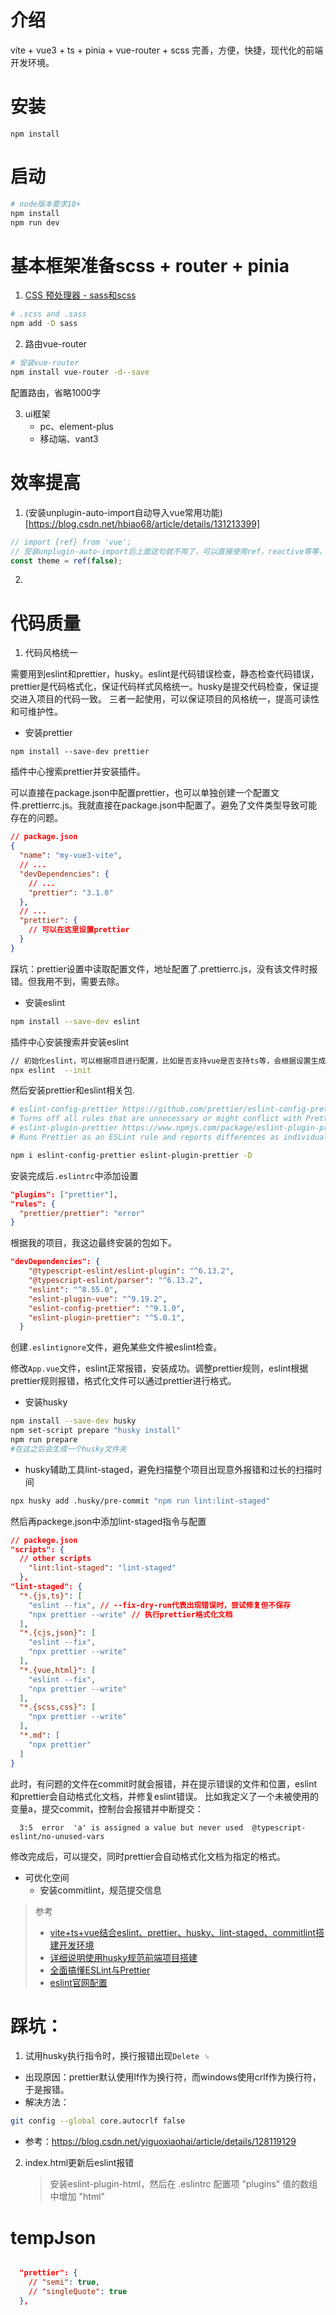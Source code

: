 # 介绍

vite + vue3 + ts + pinia + vue-router + scss
完善，方便，快捷，现代化的前端开发环境。

# 安装

`npm install`

# 启动

```bash
# node版本要求18+
npm install
npm run dev
```

# 基本框架准备scss + router + pinia

1. [CSS 预处理器 - sass和scss](https://cn.vitejs.dev/guide/features.html#css-pre-processors)

```bash
# .scss and .sass
npm add -D sass
```

2. 路由vue-router

```bash
# 安装vue-router
npm install vue-router -d--save
```

配置路由，省略1000字

3. ui框架
   - pc、element-plus
   - 移动端、vant3

# 效率提高

1. (安装unplugin-auto-import自动导入vue常用功能)[https://blog.csdn.net/hbiao68/article/details/131213399]

```ts
// import {ref} from 'vue';
// 安装unplugin-auto-import后上面这句就不用了，可以直接使用ref，reactive等等，设置中包含了vue，vue-router和pinia
const theme = ref(false);
```

2.

# 代码质量

1. 代码风格统一

需要用到eslint和prettier，husky。eslint是代码错误检查，静态检查代码错误，prettier是代码格式化，保证代码样式风格统一。husky是提交代码检查，保证提交进入项目的代码一致。
三者一起使用，可以保证项目的风格统一，提高可读性和可维护性。

- 安装prettier

```bas
npm install --save-dev prettier
```

插件中心搜索prettier并安装插件。

可以直接在package.json中配置prettier，也可以单独创建一个配置文件.prettierrc.js。我就直接在package.json中配置了。避免了文件类型导致可能存在的问题。

```json
// package.json
{
  "name": "my-vue3-vite",
  // ...
  "devDependencies": {
    // ...
    "prettier": "3.1.0"
  },
  // ...
  "prettier": {
    // 可以在这里设置prettier
  }
}
```

踩坑：prettier设置中读取配置文件，地址配置了.prettierrc.js，没有该文件时报错。但我用不到，需要去除。

- 安装eslint

```bash
npm install --save-dev eslint
```

插件中心安装搜索并安装eslint

```bash
// 初始化eslint，可以根据项目进行配置，比如是否支持vue是否支持ts等，会根据设置生成配置，安装插件。
npx eslint  --init
```

然后安装prettier和eslint相关包.

```bash
# eslint-config-prettier https://github.com/prettier/eslint-config-prettier/
# Turns off all rules that are unnecessary or might conflict with Prettier.（关闭eslint和prettier冲突的规则）
# eslint-plugin-prettier https://www.npmjs.com/package/eslint-plugin-prettier
# Runs Prettier as an ESLint rule and reports differences as individual ESLint issues.（有冲突的情况下，会优先使用prettier的设置，避免两个插件打架）

npm i eslint-config-prettier eslint-plugin-prettier -D
```

安装完成后`.eslintrc`中添加设置

```json
"plugins": ["prettier"],
"rules": {
  "prettier/prettier": "error"
}
```

根据我的项目，我这边最终安装的包如下。

```json
"devDependencies": {
    "@typescript-eslint/eslint-plugin": "^6.13.2",
    "@typescript-eslint/parser": "^6.13.2",
    "eslint": "^8.55.0",
    "eslint-plugin-vue": "^9.19.2",
    "eslint-config-prettier": "^9.1.0",
    "eslint-plugin-prettier": "^5.0.1",
  }
```

创建`.eslintignore`文件，避免某些文件被eslint检查。

修改`App.vue`文件，eslint正常报错，安装成功。调整prettier规则，eslint根据prettier规则报错，格式化文件可以通过prettier进行格式。

- 安装husky

```bash
npm install --save-dev husky
npm set-script prepare "husky install"
npm run prepare
#在这之后会生成一个husky文件夹
```

- husky辅助工具lint-staged，避免扫描整个项目出现意外报错和过长的扫描时间

```bash
npx husky add .husky/pre-commit "npm run lint:lint-staged"
```

然后再packege.json中添加lint-staged指令与配置

```json
// packege.json
"scripts": {
  // other scripts
    "lint:lint-staged": "lint-staged"
  },
"lint-staged": {
  "*.{js,ts}": [
    "eslint --fix", // --fix-dry-run代表出现错误时，尝试修复但不保存
    "npx prettier --write" // 执行prettier格式化文档
  ],
  "*.{cjs,json}": [
    "eslint --fix",
    "npx prettier --write"
  ],
  "*.{vue,html}": [
    "eslint --fix",
    "npx prettier --write"
  ],
  "*.{scss,css}": [
    "npx prettier --write"
  ],
  "*.md": [
    "npx prettier"
  ]
}

```

此时，有问题的文件在commit时就会报错，并在提示错误的文件和位置，eslint和prettier会自动格式化文档，并修复eslint错误。
比如我定义了一个未被使用的变量a，提交commit，控制台会报错并中断提交：

```
  3:5  error  'a' is assigned a value but never used  @typescript-eslint/no-unused-vars
```

修改完成后，可以提交，同时prettier会自动格式化文档为指定的格式。

- 可优化空间
  - 安装commitlint，规范提交信息

> 参考
>
> - [vite+ts+vue结合eslint、prettier、husky、lint-staged、commitlint搭建开发环境](https://juejin.cn/post/7258140838138511421)
> - [详细说明使用husky规范前端项目搭建](https://blog.csdn.net/du_aitiantian/article/details/130326158)
> - [全面搞懂ESLint与Prettier](https://blog.csdn.net/jayccx/article/details/128851057)
> - [eslint官网配置](https://zh-hans.eslint.org/docs/latest/use/getting-started#%E5%85%A8%E5%B1%80%E5%AE%89%E8%A3%85)

# 踩坑：

1. 试用husky执行指令时，换行报错出现`Delete ␍`

- 出现原因：prettier默认使用lf作为换行符，而windows使用crlf作为换行符，于是报错。
- 解决方法：

```bash
git config --global core.autocrlf false
```

- 参考：https://blog.csdn.net/yiguoxiaohai/article/details/128119129

2. index.html更新后eslint报错
   > 安装eslint-plugin-html，然后在 .eslintrc 配置项 "plugins" 值的数组中增加 "html"

# tempJson

```json

  "prettier": {
    // "semi": true,
    // "singleQuote": true
  },
```
